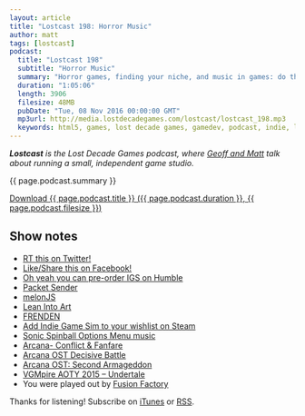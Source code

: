 ```yaml
---
layout: article
title: "Lostcast 198: Horror Music"
author: matt
tags: [lostcast]
podcast:
  title: "Lostcast 198"
  subtitle: "Horror Music"
  summary: "Horror games, finding your niche, and music in games: do they matter? Yes, and more!"
  duration: "1:05:06"
  length: 3906
  filesize: 48MB
  pubDate: "Tue, 08 Nov 2016 00:00:00 GMT"
  mp3url: http://media.lostdecadegames.com/lostcast/lostcast_198.mp3
  keywords: html5, games, lost decade games, gamedev, podcast, indie, lostcast
---
```

_**Lostcast** is the Lost Decade Games podcast, where [Geoff and Matt](/about/) talk about running a small, independent game studio._

{{ page.podcast.summary }}

<a class="download-podcast" href="{{ page.podcast.mp3url }}">
	Download {{ page.podcast.title }} ({{ page.podcast.duration }}, {{ page.podcast.filesize }})
</a>

## Show notes

* [RT this on Twitter!](https://twitter.com/LostDecadeGames/status/796021581944233984)
* [Like/Share this on Facebook!](https://www.facebook.com/LostDecadeGames/photos/a.189212977776320.42737.139862159378069/1310934882270785/?type=3&theater)
* [Oh yeah you can pre-order IGS on Humble](https://www.humblebundle.com/g/indie-game-sim)
* [Packet Sender](https://packetsender.com/)
* [melonJS](http://melonjs.org/)
* [Lean Into Art](http://www.leanintoart.com/)
* [FRENDEN](https://twitter.com/frenden)
* [Add Indie Game Sim to your wishlist on Steam](http://store.steampowered.com/app/549740)
* [Sonic Spinball Options Menu music](https://www.youtube.com/watch?v=EGWSijvWxFI)
* [Arcana- Conflict & Fanfare](https://www.youtube.com/watch?v=GvlbFJlw51U&index=19&list=PLxnk5KoDW_O6jt_Eb_oxJguY1YPrWzu-C)
* [Arcana OST Decisive Battle](https://www.youtube.com/watch?v=ERKhwT3ZK5g)
* [Arcana OST: Second Armageddon](https://www.youtube.com/watch?v=Zso9azHSzxA)
* [VGMpire AOTY 2015 – Undertale](http://www.vgmpire.com/2015/12/30/vgmpire-aoty-2015-undertale/)
* You were played out by [Fusion Factory](https://joshuamorse.bandcamp.com/track/fusion-factory)

Thanks for listening! Subscribe on [iTunes](http://itunes.apple.com/us/podcast/lostcast/id481950724) or [RSS](/lostcast.xml).
